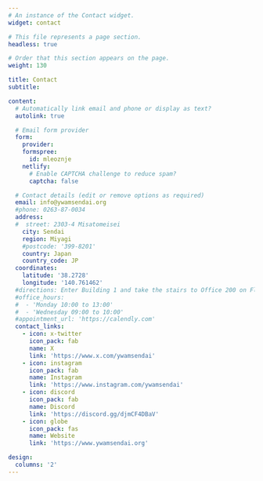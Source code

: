 ```yaml
---
# An instance of the Contact widget.
widget: contact

# This file represents a page section.
headless: true

# Order that this section appears on the page.
weight: 130

title: Contact
subtitle:

content:
  # Automatically link email and phone or display as text?
  autolink: true

  # Email form provider
  form:
    provider:
    formspree:
      id: mleoznje
    netlify:
      # Enable CAPTCHA challenge to reduce spam?
      captcha: false

  # Contact details (edit or remove options as required)
  email: info@ywamsendai.org
  #phone: 0263-87-0034
  address:
  #  street: 2303-4 Misatomeisei
    city: Sendai
    region: Miyagi
    #postcode: '399-8201'
    country: Japan
    country_code: JP
  coordinates:
    latitude: '38.2728'
    longitude: '140.761462'
  #directions: Enter Building 1 and take the stairs to Office 200 on Floor 2
  #office_hours:
  #  - 'Monday 10:00 to 13:00'
  #  - 'Wednesday 09:00 to 10:00'
  #appointment_url: 'https://calendly.com'
  contact_links:
    - icon: x-twitter
      icon_pack: fab
      name: X
      link: 'https://www.x.com/ywamsendai'
    - icon: instagram
      icon_pack: fab
      name: Instagram
      link: 'https://www.instagram.com/ywamsendai'
    - icon: discord
      icon_pack: fab
      name: Discord
      link: 'https://discord.gg/djmCF4DBaV'
    - icon: globe
      icon_pack: fas
      name: Website
      link: 'https://www.ywamsendai.org'

design:
  columns: '2'
---
```

